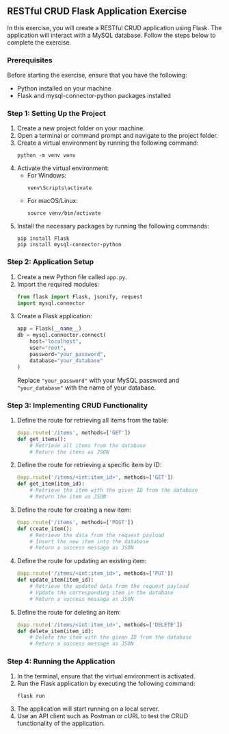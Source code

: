 ## RESTful CRUD Flask Application Exercise

In this exercise, you will create a RESTful CRUD application using Flask. The application will interact with a MySQL database. Follow the steps below to complete the exercise.

### Prerequisites

Before starting the exercise, ensure that you have the following:

- Python installed on your machine
- Flask and mysql-connector-python packages installed

### Step 1: Setting Up the Project

1. Create a new project folder on your machine.
2. Open a terminal or command prompt and navigate to the project folder.
3. Create a virtual environment by running the following command:
   ```
   python -m venv venv
   ```
4. Activate the virtual environment:
   - For Windows:
     ```
     venv\Scripts\activate
     ```
   - For macOS/Linux:
     ```
     source venv/bin/activate
     ```
5. Install the necessary packages by running the following commands:
   ```
   pip install Flask
   pip install mysql-connector-python
   ```

### Step 2: Application Setup

1. Create a new Python file called `app.py`.
2. Import the required modules:
   ```python
   from flask import Flask, jsonify, request
   import mysql.connector
   ```
3. Create a Flask application:
   ```python
   app = Flask(__name__)
   db = mysql.connector.connect(
       host="localhost",
       user="root",
       password="your_password",
       database="your_database"
   )
   ```
   Replace `"your_password"` with your MySQL password and `"your_database"` with the name of your database.

### Step 3: Implementing CRUD Functionality

1. Define the route for retrieving all items from the table:
   ```python
   @app.route('/items', methods=['GET'])
   def get_items():
       # Retrieve all items from the database
       # Return the items as JSON
   ```

2. Define the route for retrieving a specific item by ID:
   ```python
   @app.route('/items/<int:item_id>', methods=['GET'])
   def get_item(item_id):
       # Retrieve the item with the given ID from the database
       # Return the item as JSON
   ```

3. Define the route for creating a new item:
   ```python
   @app.route('/items', methods=['POST'])
   def create_item():
       # Retrieve the data from the request payload
       # Insert the new item into the database
       # Return a success message as JSON
   ```

4. Define the route for updating an existing item:
   ```python
   @app.route('/items/<int:item_id>', methods=['PUT'])
   def update_item(item_id):
       # Retrieve the updated data from the request payload
       # Update the corresponding item in the database
       # Return a success message as JSON
   ```

5. Define the route for deleting an item:
   ```python
   @app.route('/items/<int:item_id>', methods=['DELETE'])
   def delete_item(item_id):
       # Delete the item with the given ID from the database
       # Return a success message as JSON
   ```

### Step 4: Running the Application

1. In the terminal, ensure that the virtual environment is activated.
2. Run the Flask application by executing the following command:
   ```
   flask run
   ```
3. The application will start running on a local server.
4. Use an API client such as Postman or cURL to test the CRUD functionality of the application.


